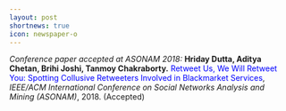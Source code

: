 ```yaml
---
layout: post
shortnews: true
icon: newspaper-o
---
```

<i>Conference paper accepted at ASONAM 2018:</i> <b>Hriday Dutta, Aditya Chetan, Brihi Joshi, Tanmoy Chakraborty.</b> <font color="blue">Retweet Us, We Will Retweet You: Spotting Collusive Retweeters Involved in Blackmarket Services</font>, <i>IEEE/ACM International Conference on Social Networks Analysis and Mining (ASONAM)</i>, 2018. (Accepted)